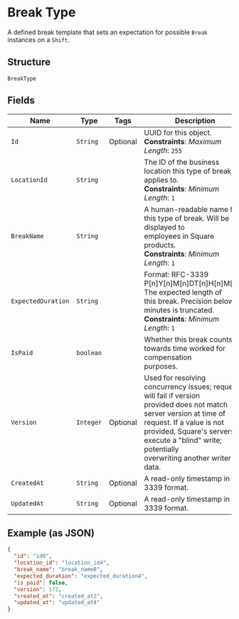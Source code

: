 
# Break Type

A defined break template that sets an expectation for possible `Break`
instances on a `Shift`.

## Structure

`BreakType`

## Fields

| Name | Type | Tags | Description | Getter |
|  --- | --- | --- | --- | --- |
| `Id` | `String` | Optional | UUID for this object.<br>**Constraints**: *Maximum Length*: `255` | String getId() |
| `LocationId` | `String` |  | The ID of the business location this type of break applies to.<br>**Constraints**: *Minimum Length*: `1` | String getLocationId() |
| `BreakName` | `String` |  | A human-readable name for this type of break. Will be displayed to<br>employees in Square products.<br>**Constraints**: *Minimum Length*: `1` | String getBreakName() |
| `ExpectedDuration` | `String` |  | Format: RFC-3339 P[n]Y[n]M[n]DT[n]H[n]M[n]S. The expected length of<br>this break. Precision below minutes is truncated.<br>**Constraints**: *Minimum Length*: `1` | String getExpectedDuration() |
| `IsPaid` | `boolean` |  | Whether this break counts towards time worked for compensation<br>purposes. | boolean getIsPaid() |
| `Version` | `Integer` | Optional | Used for resolving concurrency issues; request will fail if version<br>provided does not match server version at time of request. If a value is not<br>provided, Square's servers execute a "blind" write; potentially<br>overwriting another writer's data. | Integer getVersion() |
| `CreatedAt` | `String` | Optional | A read-only timestamp in RFC 3339 format. | String getCreatedAt() |
| `UpdatedAt` | `String` | Optional | A read-only timestamp in RFC 3339 format. | String getUpdatedAt() |

## Example (as JSON)

```json
{
  "id": "id0",
  "location_id": "location_id4",
  "break_name": "break_name8",
  "expected_duration": "expected_duration4",
  "is_paid": false,
  "version": 172,
  "created_at": "created_at2",
  "updated_at": "updated_at4"
}
```

